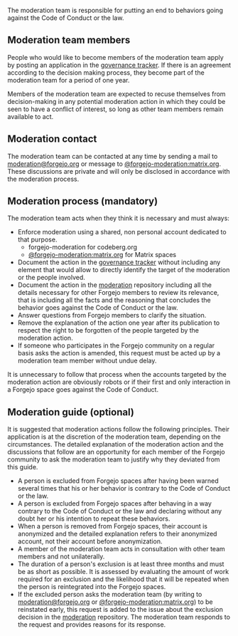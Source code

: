 The moderation team is responsible for putting an end to behaviors going against the Code of Conduct or the law.

## Moderation team members

People who would like to become members of the moderation team apply by posting an application in the [governance tracker](https://codeberg.org/forgejo/governance). If there is an agreement according to the decision making process, they become part of the moderation team for a period of one year.

Members of the moderation team are expected to recuse themselves from decision-making in any potential moderation action in which they could be seen to have a conflict of interest, so long as other team members remain available to act.

## Moderation contact

The moderation team can be contacted at any time by sending a mail to moderation@forgejo.org or message to [@forgejo-moderation:matrix.org](https://matrix.to/#/@forgejo-moderation:matrix.org). These discussions are private and will only be disclosed in accordance with the moderation process.

## Moderation process (mandatory)

The moderation team acts when they think it is necessary and must always:

* Enforce moderation using a shared, non personal account dedicated to that purpose.
  * forgejo-moderation for codeberg.org
  * [@forgejo-moderation:matrix.org](https://matrix.to/#/@forgejo-moderation:matrix.org) for Matrix spaces
* Document the action in the [governance tracker](https://codeberg.org/forgejo/governance/issues) without including any element that would allow to directly identify the target of the moderation or the people involved.
* Document the action in the [moderation](https://codeberg.org/forgejo/moderation) repository including all the details necessary for other Forgejo members to review its relevance, that is including all the facts and the reasoning that concludes the behavior goes against the Code of Conduct or the law.
* Answer questions from Forgejo members to clarify the situation.
* Remove the explanation of the action one year after its publication to respect the right to be forgotten of the people targeted by the moderation action.
* If someone who participates in the Forgejo community on a regular basis asks the action is amended, this request must be acted up by a moderation team member without undue delay.

It is unnecessary to follow that process when the accounts targeted by the moderation action are obviously robots or if their first and only interaction in a Forgejo space goes against the Code of Conduct.

## Moderation guide (optional)

It is suggested that moderation actions follow the following principles. Their application is at the discretion of the moderation team, depending on the circumstances. The detailed explanation of the moderation action and the discussions that follow are an opportunity for each member of the Forgejo community to ask the moderation team to justify why they deviated from this guide.

* A person is excluded from Forgejo spaces after having been warned several times that his or her behavior is contrary to the Code of Conduct or the law.
* A person is excluded from Forgejo spaces after behaving in a way contrary to the Code of Conduct or the law and declaring without any doubt her or his intention to repeat these behaviors.
* When a person is removed from Forgejo spaces, their account is anonymized and the detailed explanation refers to their anonymized account, not their account before anonymization.
* A member of the moderation team acts in consultation with other team members and not unilaterally.
* The duration of a person's exclusion is at least three months and must be as short as possible. It is assessed by evaluating the amount of work required for an exclusion and the likelihood that it will be repeated when the person is reintegrated into the Forgejo spaces.
* If the excluded person asks the moderation team (by writing to moderation@forgejo.org or [@forgejo-moderation:matrix.org](https://matrix.to/#/@forgejo-moderation:matrix.org)) to be reinstated early, this request is added to the issue about the exclusion decision in the [moderation](https://codeberg.org/forgejo/moderation) repository. The moderation team responds to the request and provides reasons for its response.
